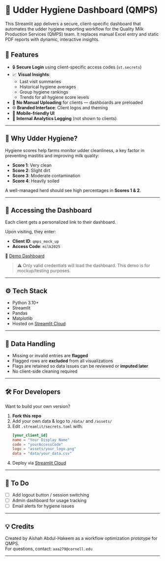 # 🐄 Udder Hygiene Dashboard (QMPS)

This Streamlit app delivers a secure, client-specific dashboard that automates the udder hygiene reporting workflow for the Quality Milk Production Services (QMPS) team. It replaces manual Excel entry and static PDF reports with dynamic, interactive insights.

## 🚀 Features

- 🔒 **Secure Login** using client-specific access codes (`st.secrets`)
- 📈 **Visual Insights**:
  - Last visit summaries
  - Historical hygiene averages
  - Group hygiene rankings
  - Trends for all hygiene score levels
- 🧼 **No Manual Uploading** for clients — dashboards are preloaded
- 🌐 **Branded Interface**: Client logos and theming
- 📂 **Mobile-friendly UI**
- 🔐 **Internal Analytics Logging** (not shown to clients)

---

## 🧬 Why Udder Hygiene?

Hygiene scores help farms monitor udder cleanliness, a key factor in preventing mastitis and improving milk quality:

- **Score 1**: Very clean  
- **Score 2**: Slight dirt  
- **Score 3**: Moderate contamination  
- **Score 4**: Heavily soiled

A well-managed herd should see high percentages in **Scores 1 & 2**.

---

## 🔐 Accessing the Dashboard

Each client gets a personalized link to their dashboard.

Upon visiting, they enter:

- **Client ID**: `qmps_mock_up`
- **Access Code**: `milk2025`

🔗 [Demo Dashboard](https://qmps-mockup.streamlit.app)

> ⚠️ Only valid credentials will load the dashboard. This demo is for mockup/testing purposes.

---

## ⚙️ Tech Stack

- Python 3.10+
- Streamlit
- Pandas
- Matplotlib
- Hosted on [Streamlit Cloud](https://streamlit.io/cloud)

---

## 🧪 Data Handling

- Missing or invalid entries are **flagged**
- Flagged rows are **excluded** from all visualizations
- Flags are retained so data issues can be reviewed or **imputed later**
- No client-side cleaning required

---

## 🛠 For Developers

Want to build your own version?

1. **Fork this repo**
2. Add your own data & logo to `/data/` and `/assets/`
3. Edit `.streamlit/secrets.toml` with:
    ```toml
    [your_client_id]
    name = "Your Display Name"
    code = "yourAccessCode"
    logo = "assets/your_logo.png"
    data = "data/your_data.csv"
    ```
4. Deploy via [Streamlit Cloud](https://streamlit.io/cloud)

---

## 📌 To Do

- [ ] Add logout button / session switching
- [ ] Admin dashboard for usage tracking
- [ ] Email alerts for hygiene issues

---

## 💡 Credits

Created by Aishah Abdul-Hakeem as a workflow optimization prototype for QMPS.  
For questions, contact: `aaa279@cornell.edu` 

---


